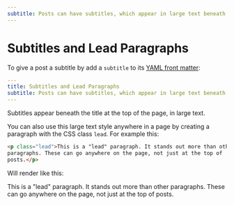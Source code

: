 ```yaml
---
subtitle: Posts can have subtitles, which appear in large text beneath the title. "Lead" paragraphs also use the same large text style.
---
```


Subtitles and Lead Paragraphs
=============================

To give a post a subtitle by add a `subtitle` to its [YAML front matter](https://jekyllrb.com/docs/front-matter/):

```yaml
---
title: Subtitles and Lead Paragraphs
subtitle: Posts can have subtitles, which appear in large text beneath the title.
---
```

Subtitles appear beneath the title at the top of the page, in large text.

You can also use this large text style anywhere in a page by creating a
paragraph with the CSS class `lead`. For example this:

```html
<p class="lead">This is a "lead" paragraph. It stands out more than other
paragraphs. These can go anywhere on the page, not just at the top of
posts.</p>
```

Will render like this:

<p class="lead">This is a "lead" paragraph. It stands out more than other
paragraphs. These can go anywhere on the page, not just at the top of
posts.</p>
